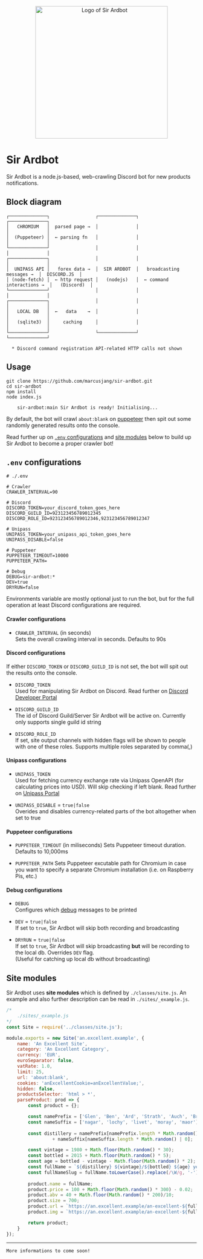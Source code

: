 <p align="center"><img src="https://user-images.githubusercontent.com/10116562/149304480-e64148b6-880a-4a28-bf6a-71abbae7423a.png" alt="Logo of Sir Ardbot" width="350"></p>

# Sir Ardbot
Sir Ardbot is a node.js-based, web-crawling Discord bot for new products notifications.


## Block diagram
```
┌──────────────┐                 ┌──────────────┐                            ┌──────────────┐ 
│   CHROMIUM   │  parsed page →  │              │                            │              │
│  (Puppeteer) │  ← parsing fn   │              │                            │              │
└──────────────┘                 │              │                            │              │
┌──────────────┐                 │              │                            │              │
│  UNIPASS API │   forex data →  │  SIR ARDBOT  │   broadcasting messages →  │  DISCORD.JS  │
│ (node-fetch) │  ← http request │   (nodejs)   │  ← command interactions →  │   (Discord)  │
└──────────────┘                 │              │                            │              │
┌──────────────┐                 │              │                            │              │
│   LOCAL DB   │  ←   data    →  │              │                            │              │
│   (sqlite3)  │     caching     │              │                            │              │
└──────────────┘                 └──────────────┘                            └──────────────┘

  * Discord command registration API-related HTTP calls not shown
```


## Usage
```
git clone https://github.com/marcusjang/sir-ardbot.git
cd sir-ardbot
npm install
node index.js

    sir-ardbot:main Sir Ardbot is ready! Initialising...
```
By default, the bot will crawl `about:blank` on [puppeteer](https://github.com/puppeteer/puppeteer/) then spit out some randomly generated results onto the console.

Read further up on [`.env` configurations](#env-configurations) and [site modules](#site-modules) below to build up Sir Ardbot to become a proper crawler bot!


## `.env` configurations
```.env
# ./.env

# Crawler
CRAWLER_INTERVAL=90

# Discord
DISCORD_TOKEN=your_discord_token_goes_here
DISCORD_GUILD_ID=923123456789012345
DISCORD_ROLE_ID=923123456789012346,923123456789012347

# Unipass
UNIPASS_TOKEN=your_unipass_api_token_goes_here
UNIPASS_DISABLE=false

# Puppeteer
PUPPETEER_TIMEOUT=10000
PUPPETEER_PATH=

# Debug
DEBUG=sir-ardbot:*
DEV=true
DRYRUN=false

```
Environments variable are mostly optional just to run the bot, but for the full operation at least Discord configurations are required.

#### Crawler configurations
 * `CRAWLER_INTERVAL` (in seconds)  
   Sets the overall crawling interval in seconds. Defaults to 90s

#### Discord configurations
If either `DISCORD_TOKEN` or `DISCORD_GUILD_ID` is not set, the bot will spit out the results onto the console.
 * `DISCORD_TOKEN`  
   Used for manipulating Sir Ardbot on Discord. Read further on [Discord Developer Portal](https://discord.com/developers/applications)
   
 * `DISCORD_GUILD_ID`  
   The id of Discord Guild/Server Sir Ardbot will be active on. Currently only supports single guild id string
   
 * `DISCORD_ROLE_ID`  
   If set, site output channels with hidden flags will be shown to people with one of these roles. Supports multiple roles separated by comma(,)
    
#### Unipass configurations
 * `UNIPASS_TOKEN`  
   Used for fetching currency exchange rate via Unipass OpenAPI (for calculating prices into USD). Will skip checking if left blank. Read further on [Unipass Portal](https://unipass.customs.go.kr/)
   
 * `UNIPASS_DISABLE` = `true|false`  
   Overides and disables currency-related parts of the bot altogether when set to true
   
#### Puppeteer configurations
 * `PUPPETEER_TIMEOUT` (in miliseconds) 
   Sets Puppeteer timeout duration. Defaults to 10,000ms
   
 * `PUPPETEER_PATH` 
   Sets Puppeteer excutable path for Chromium in case you want to specify a separate Chromium installation (i.e. on Raspberry Pis, etc.)
   
#### Debug configurations
 * `DEBUG`  
   Configures which [debug](https://github.com/debug-js/debug) messages to be printed
   
 * `DEV` = `true|false`  
   If set to `true`, Sir Ardbot will skip both recording and broadcasting
   
 * `DRYRUN` = `true|false`  
   If set to `true`, Sir Ardbot will skip broadcasting **but** will be recording to the local db. Overrides `DEV` flag.  
   (Useful for catching up local db without broadcasting)


## Site modules
Sir Ardbot uses **site modules** which is defined by `./classes/site.js`. An example and also further description can be read in `./sites/_example.js`. 

```js
/*
	./sites/_example.js
*/
const Site = require('../classes/site.js');

module.exports = new Site('an.excellent.example', {
	name: 'An Excellent Site',
	category: 'An Excellent Category',
	currency: 'EUR',
	euroSeparator: false,
	vatRate: 1.0,
	limit: 25,
	url: 'about:blank',
	cookies: 'anExcellentCookie=anExcellentValue;',
	hidden: false,
	productsSelector: 'html > *',
	parseProduct: prod => {
		const product = {};

		const namePrefix = ['Glen', 'Ben', 'Ard', 'Strath', 'Auch', 'Brachen', 'Kil'];
		const nameSuffix = ['nagar', 'lochy', 'livet', 'moray', 'maor'];
  
		const distillery = namePrefix[namePrefix.length * Math.random() | 0]
				 + nameSuffix[nameSuffix.length * Math.random() | 0];

		const vintage = 1980 + Math.floor(Math.random() * 30);
		const bottled = 2015 + Math.floor(Math.random() * 5);
		const age = bottled - vintage - Math.floor(Math.random() * 2);
		const fullName = `${distillery} ${vintage}/${bottled} ${age} years old`;
		const fullNameSlug = fullName.toLowerCase().replace(/\W/g, '-');
  
		product.name = fullName;
		product.price = 100 + Math.floor(Math.random() * 300) - 0.02;
		product.abv = 40 + Math.floor(Math.random() * 200)/10;
		product.size = 700;
		product.url = `https://an.excellent.example/an-excellent-${fullNameSlug}`;
		product.img = `https://an.excellent.example/an-excellent-${fullNameSlug}/an-excellent-${fullNameSlug}-thumbnail.png`;

		return product;
	}
});
```

----

```
More informations to come soon!
```
